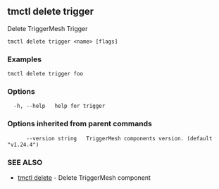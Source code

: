 ## tmctl delete trigger

Delete TriggerMesh Trigger

```
tmctl delete trigger <name> [flags]
```

### Examples

```
tmctl delete trigger foo
```

### Options

```
  -h, --help   help for trigger
```

### Options inherited from parent commands

```
      --version string   TriggerMesh components version. (default "v1.24.4")
```

### SEE ALSO

* [tmctl delete](tmctl_delete.md)	 - Delete TriggerMesh component

